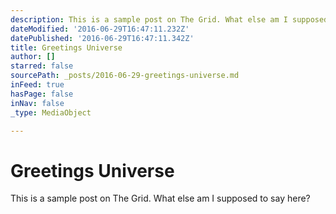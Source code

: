 ```yaml
---
description: This is a sample post on The Grid. What else am I supposed to say here?
dateModified: '2016-06-29T16:47:11.232Z'
datePublished: '2016-06-29T16:47:11.342Z'
title: Greetings Universe
author: []
starred: false
sourcePath: _posts/2016-06-29-greetings-universe.md
inFeed: true
hasPage: false
inNav: false
_type: MediaObject

---
```

# Greetings Universe

This is a sample post on The Grid. What else am I supposed to say here?